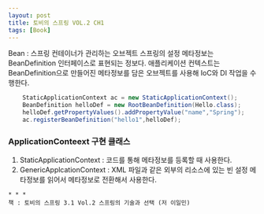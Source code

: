 ```yaml
---
layout: post
title: 토비의 스프링 VOL.2 CH1
tags: [Book]
---
```


Bean : 스프링 컨테이너가 관리하는 오브젝트
스프링의 설정 메타정보는 BeanDefinition 인터페이스로 표현되는 정보다.
애플리케이션 컨텍스트는 BeanDefinition으로 만들어진 메타정보를 담은 오브젝트를 사용해 IoC와 DI 작업을 수행한다.

```java
    StaticApplicationContext ac = new StaticApplicationContext();
    BeanDefinition helloDef = new RootBeanDefinition(Hello.class);
    helloDef.getPropertyValues().addPropertyValue("name","Spring");
    ac.registerBeanDefinition("hello1",helloDef);
```

### ApplicationConteext 구현 클래스

1. StaticApplicationContext : 코드를 통해 메타정보를 등록할 때 사용한다.
2. GenericApplcationContext : XML 파일과 같은 외부의 리소스에 있는 빈 설정 메타정보를 읽어서 메타정보로 전환해서 사용한다.

```
* * *
책 : 토비의 스프링 3.1 Vol.2 스프링의 기술과 선택 (저 이일민)